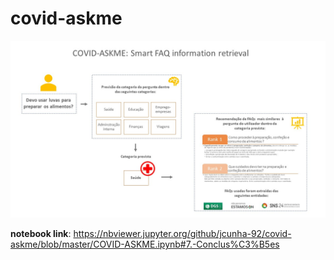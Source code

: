 # covid-askme
![Application](images/application.jpg)

**notebook link**: https://nbviewer.jupyter.org/github/jcunha-92/covid-askme/blob/master/COVID-ASKME.ipynb#7.-Conclus%C3%B5es
